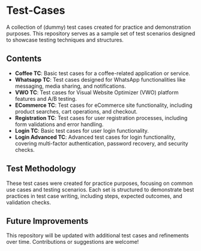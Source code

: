 # Test-Cases

A collection of (dummy) test cases created for practice and demonstration purposes. This repository serves as a sample set of test scenarios designed to showcase testing techniques and structures.

## Contents

- **Coffee TC**: Basic test cases for a coffee-related application or service.
- **Whatsapp TC**: Test cases designed for WhatsApp functionalities like messaging, media sharing, and notifications.
- **VWO TC**: Test cases for Visual Website Optimizer (VWO) platform features and A/B testing.
- **ECommerce TC**: Test cases for eCommerce site functionality, including product searches, cart operations, and checkout.
- **Registration TC**: Test cases for user registration processes, including form validations and error handling.
- **Login TC**: Basic test cases for user login functionality.
- **Login Advanced TC**: Advanced test cases for login functionality, covering multi-factor authentication, password recovery, and security checks.

## Test Methodology

These test cases were created for practice purposes, focusing on common use cases and testing scenarios. Each set is structured to demonstrate best practices in test case writing, including steps, expected outcomes, and validation checks.

## Future Improvements

This repository will be updated with additional test cases and refinements over time. Contributions or suggestions are welcome!
